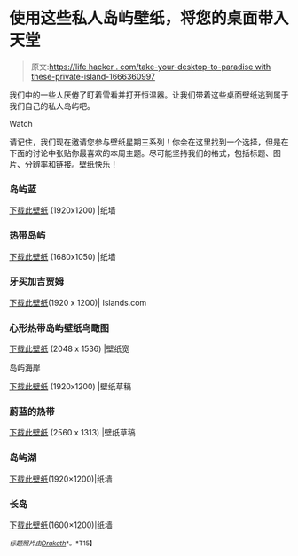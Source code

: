 # 使用这些私人岛屿壁纸，将您的桌面带入天堂

> 原文:[https://life hacker . com/take-your-desktop-to-paradise with these-private-island-1666360997](https://lifehacker.com/take-your-desktop-to-paradise-with-these-private-island-1666360997)

我们中的一些人厌倦了盯着雪看并打开恒温器。让我们带着这些桌面壁纸逃到属于我们自己的私人岛屿吧。

Watch

请记住，我们现在邀请您参与壁纸星期三系列！你会在这里找到一个选择，但是在下面的讨论中张贴你最喜欢的本周主题。尽可能坚持我们的格式，包括标题、图片、分辨率和链接。壁纸快乐！

### 岛屿蓝

[下载此壁纸](http://www.thepaperwall.com/wallpaper.php?view=fc6ccdfd3c0760a249aaa870cfb01de52d9d58eb) (1920x1200) |纸墙

### 热带岛屿

[下载此壁纸](http://www.thepaperwall.com/wallpaper.php?view=c20e26d5f5142d2f14e56906cfab98e6a4b9de74) (1680x1050) |纸墙

### 牙买加吉贾姆

[下载此壁纸](http://www.islands.com/wallpaper/geejam-jamaica)(1920 x 1200)| Islands.com

### 心形热带岛屿壁纸鸟瞰图

[下载此壁纸](http://wallpaperswide.com/aerial_view_of_heart_shaped_tropical_island-wallpapers.html) (2048 x 1536) |壁纸宽

岛屿海岸

[下载此壁纸](http://wallpaperscraft.com/wallpaper/island_coast_palm_trees_beach_sky_rocks_calm_60673) (1920x1200) |壁纸草稿

### 蔚蓝的热带

[下载此壁纸](http://wallpaperscraft.com/wallpaper/azure_tropics_arbors_palm_trees_cloudy_sky_pier_people_island_resort_62348) (2560 x 1313) |壁纸草稿

### 岛屿湖

[下载此壁纸](http://thepaperwall.com/wallpaper.php?view=ddf2f9ca271982424fc6176d298481991863f9a4)(1920×1200)|纸墙

### 长岛

[下载此壁纸](http://thepaperwall.com/wallpaper.php?view=2c5489ba48d9f7598afaa516a491f5ca7c53e405)(1600×1200)|纸墙

<small>*标题照片由*</small>[<small>*Drakath*</small>](http://www.superbwallpapers.com/beaches/lang-tengah-island-13644/)<small>*。*T15】</small>